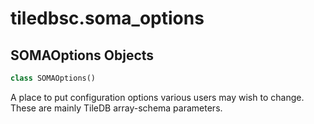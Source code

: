 <a id="tiledbsc.soma_options"></a>

# tiledbsc.soma\_options

<a id="tiledbsc.soma_options.SOMAOptions"></a>

## SOMAOptions Objects

```python
class SOMAOptions()
```

A place to put configuration options various users may wish to change.
These are mainly TileDB array-schema parameters.

